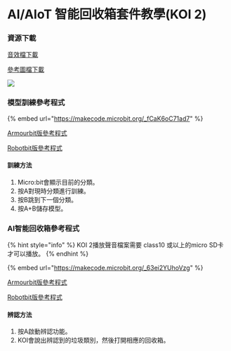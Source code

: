 # AI/AIoT 智能回收箱套件教學(KOI 2)

### 資源下載

[音效檔下載](https://drive.google.com/file/d/1GEJpytMGa4GYDSfpvDlvfwSC0fG-qENg/view?usp=sharing)

[參考圖檔下載](https://drive.google.com/drive/folders/1l27lVZQ-IEcx-\_u2yh-VkV3N75coOGbE?usp=sharing)

![](https://kittenbothk.readthedocs.io/en/latest/\_images/a4.png)

### 模型訓練參考程式

{% embed url="https://makecode.microbit.org/_fCaK6oC71ad7" %}

[Armourbit版參考程式](https://makecode.microbit.org/\_A465ksKCq4ia)

[Robotbit版參考程式](https://makecode.microbit.org/\_fCaK6oC71ad7)

#### 訓練方法

1. Micro:bit會顯示目前的分類。
2. 按A對現時分類進行訓練。
3. 按B跳到下一個分類。
4. 按A+B儲存模型。

### AI智能回收箱參考程式

{% hint style="info" %}
KOI 2播放聲音檔案需要 class10 或以上的micro SD卡才可以播放。
{% endhint %}

{% embed url="https://makecode.microbit.org/_63ei2YUhoVzg" %}

[Armourbit版參考程式](https://makecode.microbit.org/\_A465ksKCq4ia)

[Robotbit版參考程式](https://makecode.microbit.org/\_63ei2YUhoVzg)

#### 辨認方法

1. 按A啟動辨認功能。
2. KOI會說出辨認到的垃圾類別，然後打開相應的回收箱。
